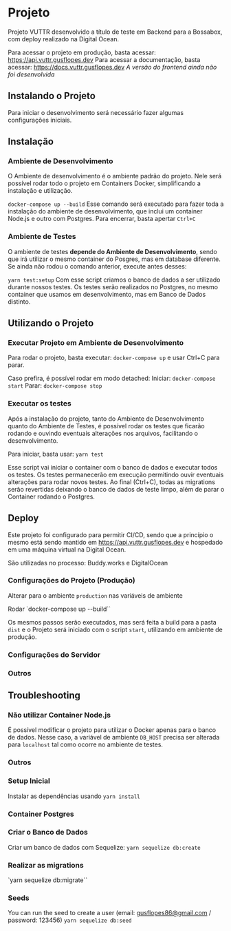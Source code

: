 # Projeto
Projeto VUTTR desenvolvido a título de teste em Backend para a Bossabox, com deploy realizado na Digital Ocean.

Para acessar o projeto em produção, basta acessar: https://api.vuttr.gusflopes.dev
Para acessar a documentação, basta acessar: https://docs.vuttr.gusflopes.dev
*A versão do frontend ainda não foi desenvolvida*

## Instalando o Projeto
Para iniciar o desenvolvimento será necessário fazer algumas configurações iniciais.

## Instalação

### Ambiente de Desenvolvimento
O Ambiente de desenvolvimento é o ambiente padrão do projeto. Nele será possível rodar todo o projeto em Containers Docker, simplificando a instalação e utilização.

`docker-compose up --build`
Esse comando será executado para fazer toda a instalação do ambiente de desenvolvimento, que inclui um container Node.js e outro com Postgres. Para encerrar, basta apertar `Ctrl+C`

### Ambiente de Testes
O ambiente de testes **depende do Ambiente de Desenvolvimento**, sendo que irá utilizar o mesmo container do Posgres, mas em database diferente. Se ainda não rodou o comando anterior, execute antes desses:

`yarn test:setup`
Com esse script criamos o banco de dados a ser utilizado durante nossos testes. Os testes serão realizados no Postgres, no mesmo container que usamos em desenvolvimento, mas em Banco de Dados distinto.

## Utilizando o Projeto

### Executar Projeto em Ambiente de Desenvolvimento
Para rodar o projeto, basta executar: `docker-compose up` e usar Ctrl+C para parar.

Caso prefira, é possível rodar em modo detached:
Iniciar: `docker-compose start`
Parar: `docker-compose stop`

### Executar os testes
Após a instalação do projeto, tanto do Ambiente de Desenvolvimento quanto do Ambiente de Testes, é possível rodar os testes que ficarão rodando e ouvindo eventuais alterações nos arquivos, facilitando o desenvolvimento.

Para iniciar, basta usar: `yarn test`

Esse script vai iniciar o container com o banco de dados e executar todos os testes. Os testes permanecerão em execução permitindo ouvir eventuais alterações para rodar novos testes.
Ao final (Ctrl+C), todas as migrations serão revertidas deixando o banco de dados de teste limpo, além de parar o Container rodando o Postgres.

## Deploy
Este projeto foi configurado para permitir CI/CD, sendo que a princípio o mesmo está sendo mantido em https://api.vuttr.gusflopes.dev e hospedado em uma máquina virtual na Digital Ocean.

São utilizadas no processo: Buddy.works e DigitalOcean

### Configurações do Projeto (Produção)
Alterar para o ambiente `production` nas variáveis de ambiente

Rodar `docker-compose up --build``

Os mesmos passos serão executados, mas será feita a build para a pasta `dist` e o Projeto será iniciado com o script `start`, utilizando em ambiente de produção.

### Configurações do Servidor

### Outros


## Troubleshooting
### Não utilizar Container Node.js
É possível modificar o projeto para utilizar o Docker apenas para o banco de dados. Nesse caso, a variável de ambiente `DB_HOST` precisa ser alterada para `localhost` tal como ocorre no ambiente de testes.

### Outros

### Setup Inicial
Instalar as dependências usando `yarn install`

### Container Postgres

### Criar o Banco de Dados
Criar um banco de dados com Sequelize: `yarn sequelize db:create`

### Realizar as migrations
`yarn sequelize db:migrate``

### Seeds
You can run the seed to create a user (email: gusflopes86@gmail.com / password: 123456)
`yarn sequelize db:seed`
